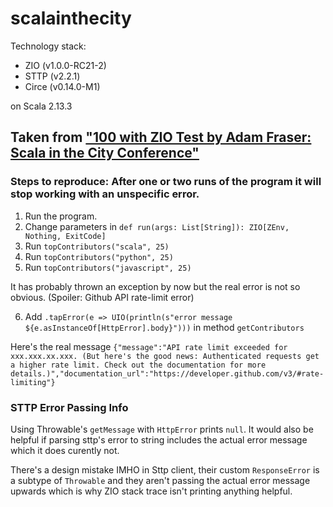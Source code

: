 # scalainthecity

Technology stack:

- ZIO (v1.0.0-RC21-2)
- STTP (v2.2.1)
- Circe (v0.14.0-M1)

on Scala 2.13.3

## Taken from ["100 with ZIO Test by Adam Fraser: Scala in the City Conference"](https://www.youtube.com/watch?v=qDFfVinjDPQ)

### Steps to reproduce: After one or two runs of the program it will stop working with an unspecific error.

1. Run the program. 
2. Change parameters in `def run(args: List[String]): ZIO[ZEnv, Nothing, ExitCode]`
3. Run `topContributors("scala", 25)`
4. Run `topContributors("python", 25)`
5. Run `topContributors("javascript", 25)`

It has probably thrown an exception by now but the real error is not so obvious. (Spoiler: Github API rate-limit error)

6. Add `.tapError(e => UIO(println(s"error message ${e.asInstanceOf[HttpError].body}")))` in method `getContributors`

Here's the real message `{"message":"API rate limit exceeded for xxx.xxx.xx.xxx. (But here's the good news: Authenticated requests get a higher rate limit. Check out the documentation for more details.)","documentation_url":"https://developer.github.com/v3/#rate-limiting"}`

### STTP Error Passing Info

Using Throwable's `getMessage` with `HttpError` prints `null`. It would also be helpful if parsing sttp's error to string includes the actual error message which it does curently not.

There's a design mistake IMHO in Sttp client, their custom `ResponseError` is a subtype of `Throwable` and they aren't passing the actual error message upwards which is why ZIO stack trace isn't printing anything helpful.
